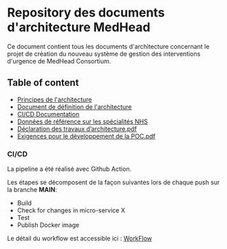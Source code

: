 # Repository des documents d'architecture MedHead

Ce document contient tous les documents d'architecture concernant le projet de création du nouveau système de gestion des interventions d'urgence de MedHead Consortium.

## Table of content

* [Principes de l'architecture](https://github.com/OC-P11-MedHead/medhead-archi/blob/main/Principes%20de%20l'architecture.pdf)
* [Document de définition de l'architecture](https://github.com/OC-P11-MedHead/medhead-archi/blob/main/Document%20de%20d%C3%A9finition%20de%20l'architecture.pdf)
* [CI/CD Documentation](#CI/CD)
* [Données de référence sur les spécialités NHS](https://github.com/OC-P11-MedHead/medhead-archi/blob/main/Donn%C3%A9es%20de%20r%C3%A9f%C3%A9rence%20sur%20les%20sp%C3%A9cialit%C3%A9s%20NHS.pdf)
* [Déclaration des travaux d’architecture.pdf](https://github.com/OC-P11-MedHead/medhead-archi/blob/main/D%C3%A9claration%20des%20travaux%20d%E2%80%99architecture.pdf)
* [Exigences pour le développement de la POC.pdf](https://github.com/OC-P11-MedHead/medhead-archi/blob/main/Exigences_pour_le_de%CC%81veloppement_de_la_POC.pdf)


### CI/CD

La pipeline a été réalisé avec Github Action. 

Les étapes se décomposent de la façon suivantes lors de chaque push sur la branche **MAIN**:

* Build
* Check for changes in micro-service X
* Test
* Publish Docker image

Le détail du workflow est accessible ici : [WorkFlow](https://github.com/OC-P11-MedHead/medhead-app/blob/main/.github/workflows/workflow.yaml)